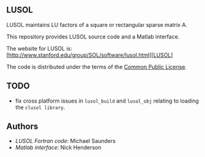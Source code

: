 ## LUSOL

LUSOL maintains LU factors of a square or rectangular sparse matrix A.

This repository provides LUSOL source code and a Matlab interface.

The website for LUSOL is: [http://www.stanford.edu/group/SOL/software/lusol.html][LUSOL]

The code is distributed under the terms of the [Common Public License][CPL].

  [LUSOL]: http://www.stanford.edu/group/SOL/software/lusol.html
  [CPL]: http://www.ibm.com/developerworks/library/os-cpl.html

## TODO

- fix cross platform issues in `lusol_build` and `lusol_obj` relating to loading
  the `clusol library`.

## Authors

- *LUSOL Fortran code*: Michael Saunders
- *Matlab interface*: Nick Henderson
